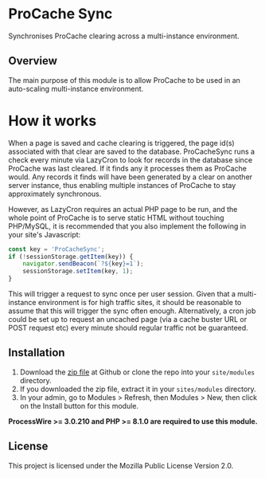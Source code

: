 # ProCache Sync
Synchronises ProCache clearing across a multi-instance environment.

## Overview
The main purpose of this module is to allow ProCache to be used in an auto-scaling multi-instance environment.

# How it works
When a page is saved and cache clearing is triggered, the page id(s) associated with that clear are saved to the database. ProCacheSync runs a check every minute via LazyCron to look for records in the database since ProCache was last cleared. If it finds any it processes them as ProCache would. Any records it finds will have been generated by a clear on another server instance, thus enabling multiple instances of ProCache to stay approximately synchronous.

However, as LazyCron requires an actual PHP page to be run, and the whole point of ProCache is to serve static HTML without touching PHP/MySQL, it is recommended that you also implement the following in your site's Javascript:

```javascript
const key = 'ProCacheSync';
if (!sessionStorage.getItem(key)) {
	navigator.sendBeacon(`?${key}=1`);
	sessionStorage.setItem(key, 1);
}
```

This will trigger a request to sync once per user session. Given that a multi-instance environment is for high traffic sites, it should be reasonable to assume that this will trigger the sync often enough. Alternatively, a cron job could be set up to request an uncached page (via a cache buster URL or POST request etc) every minute should regular traffic not be guaranteed.

## Installation
1. Download the [zip file](https://github.com/nbcommunication/ProCacheSync/archive/master.zip) at Github or clone the repo into your `site/modules` directory.
2. If you downloaded the zip file, extract it in your `sites/modules` directory.
3. In your admin, go to Modules > Refresh, then Modules > New, then click on the Install button for this module.

**ProcessWire >= 3.0.210 and PHP >= 8.1.0 are required to use this module.**

## License
This project is licensed under the Mozilla Public License Version 2.0.
